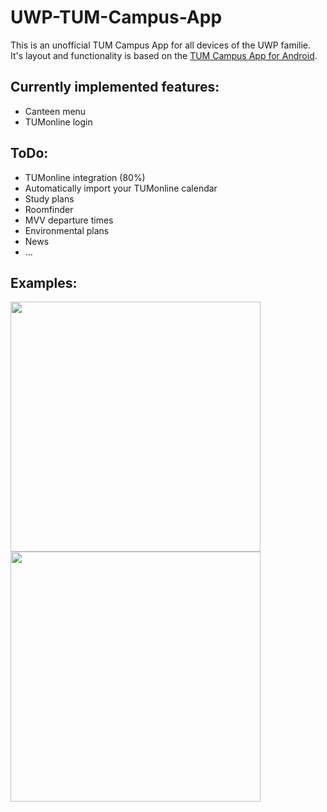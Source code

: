 # UWP-TUM-Campus-App

This is an unofficial TUM Campus App for all devices of the UWP familie.
It's layout and functionality is based on the [TUM Campus App for Android](https://github.com/TCA-Team/TumCampusApp).

## Currently implemented features:
* Canteen menu
* TUMonline login

## ToDo:
* TUMonline integration (80%)
* Automatically import your TUMonline calendar
* Study plans
* Roomfinder
* MVV departure times
* Environmental plans
* News
* ...

## Examples:
<img src="http://i.imgur.com/a7isoJM.png" width="400"> <img src="http://i.imgur.com/Sqhd1ab.png" width="400">
